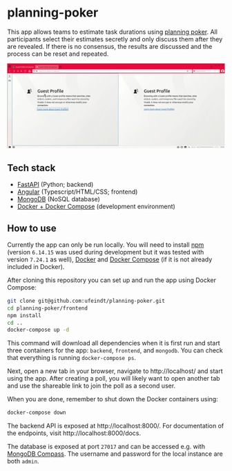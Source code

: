 # planning-poker

This app allows teams to estimate task durations using
[planning poker](https://en.wikipedia.org/wiki/Planning_poker). All
participants select their estimates secretly and only discuss them after
they are revealed. If there is no consensus, the results are discussed
and the process can be reset and repeated.

![demo-gif](./demo.gif)

## Tech stack

- [FastAPI](https://fastapi.tiangolo.com) (Python; backend)
- [Angular](https://angular.io) (Typescript/HTML/CSS; frontend)
- [MongoDB](https://www.mongodb.com) (NoSQL database)
- [Docker + Docker Compose](https://www.docker.com) (development environment)

## How to use

Currently the app can only be run locally. You will need to install 
[npm](https://www.npmjs.com) (version `6.14.15` was used during 
development but it was tested with version `7.24.1` as well),
[Docker](https://docs.docker.com/engine/install/) and 
[Docker Compose](https://docs.docker.com/compose/install/) (if it is not
already included in Docker).

After cloning this repository you can set up and run the app using
Docker Compose:
```bash
git clone git@github.com:ufeindt/planning-poker.git
cd planning-poker/frontend
npm install
cd ..
docker-compose up -d
```

This command will download all dependencies when it is first run and
start three containers for the app: `backend`, `frontend`, and
`mongodb`. You can check that everything is running `docker-compose ps`.

Next, open a new tab in your browser, navigate to http://localhost/ and 
start using the app. After creating a poll, you will likely want to open
another tab and use the shareable link to join the poll as a second
user.

When you are done, remember to shut down the Docker containers using:
```bash
docker-compose down
```

The backend API is exposed at http://localhost:8000/. For documentation
of the endpoints, visit http://localhost:8000/docs.

The database is exposed at port `27017` and can be accessed e.g. with 
[MongoDB Compass](https://www.mongodb.com/products/compass). The
username and password for the local instance are both `admin`.
